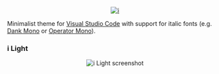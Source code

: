 <a href="https://github.com/ctrlplusb/i-theme"><p align="center"><img src="https://i.imgur.com/nhBkQ4w.png" alt="i"></p></a>

Minimalist theme for [Visual Studio Code](https://code.visualstudio.com) with support for italic fonts (e.g. [Dank Mono](https://dank.sh/) or [Operator Mono](https://www.typography.com/fonts/operator/styles/)).

### i Light

<p align="center"><img src="https://i.imgur.com/DIfOY3j.png" alt="i Light screenshot"></p>
